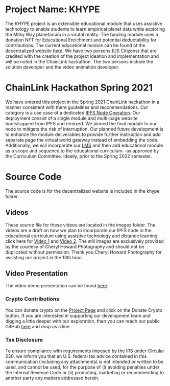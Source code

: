 # Project Name: KHYPE
The KHYPE project is an extensible educational module that uses assistive technology to enable students to learn empirical planet data while exploring the Milky Way planetarium in a virutal reality. The funding module uses a donation NFT for Educational Enrichment and potential deductability for contributions. The current educational module can be found at the decentralized website [here](https://turpinhill.eth.link). We have two persons (US Citizens) that are credited with the creation of the project ideation and implementation and will be noted in the ChainLink hackathon. The two persons include the solution developer and the video animation developer.

# ChainLink Hackathon Spring 2021
We have entered this project in the Spring 2021 ChainLink hackathon in a manner consistent with there guidelines and recommendations. Our category is a use case of a dedicated [IPFS Node Operation](https://ipfs.io). Our deployment consist of a single module and multi-page website bootstrapped from IPFS and remixed. We pinned the final module to our node to mitigate the risk of interruption. Our planned future development is to enhance the module deliverables to provide further instruction and add separate page the virtual world gateway instead of embedding the code. Additionally, we will incorporate our [LMS](https://edu.cybercorps.io) and then add educational module as a scope and sequence to the educational curriculum--as approved by the Curriculum Committee. Ideally, prior to the Spring 2022 semester.

# Source Code
The source code is for the decentralized website is included in the khype folder.

## Videos
These source file for these videos are located in the images folder. The videos are a draft on how we plan to incorporate our IPFS node in the educational curriculum using assistive technology and distance learning click here for [Video 1](https://youtu.be/HxoveJJh48M) and [Video 2](https://youtu.be/wvULmnIJA0k). The still images are exclusively provided by the courtesy of Cheryl Howard Photography and should not be duplicated without permission. Thank you Cheryl Howard Photography for assisting our project in the 13th hour.

## Video Presentation
The video demo presentation can be found [here](https://app.vyond.com/videos/b9431b0b-62bf-4a12-84e5-bab9d9bd34a0).

### Crypto Contributions
You can donate crypto on the [Project Page](https://turpinhill.eth.link) and click on the Donate Crypto button. If you are interested in supporting our development team and digging a little deeper with our exploration, then you can reach our public GitHub [here](https://github.com/turpinhill/turpinhill/tree/main) and drop us a line.

### Tax Disclosure
To ensure compliance with requirements imposed by the IRS under Circular 230, we inform you that an U.S. federal tax advice contained in this communication (including any attachments) is not intended or written to be used, and cannot be used, for the purpose of (i) avoiding penalties under the Internal Revenue Code or (ii) promoting, marketing or recommending to another party any matters addressed herein.
